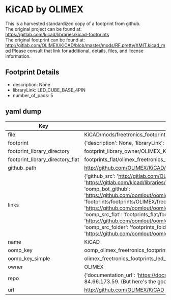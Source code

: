 # KiCAD by OLIMEX  
This is a harvested standardized copy of a footprint from github.  
The original project can be found at:  
https://gitlab.com/kicad/libraries/kicad-footprints  
The original footprint can be found at:
http://gitlab.com/OLIMEX/KiCAD/blob/master/mods/RF.pretty/XMIT.kicad_mod
Please consult that link for additional, details, files, and license information.  
## Footprint Details
* description: None  
* libraryLink: LED_CUBE_BASE_4PIN  
* number_of_pads: 5  
## yaml dump  
| Key | Value |  
| --- | --- |  
| file | KiCAD/mods/freetronics_footprints.pretty/LED_CUBE_BASE_4PIN.kicad_mod |  
| footprint | {'description': None, 'libraryLink': 'LED_CUBE_BASE_4PIN', 'number_of_pads': 5} |  
| footprint_library_directory | footprint_library_owner/OLIMEX_KiCAD |  
| footprint_library_directory_flat | footprints_flat/olimex_freetronics_footprints_led_cube_base_4pin/working |  
| github_path | http://github.com/OLIMEX/KiCAD/blob/master/mods/freetronics_footprints.pretty/LED_CUBE_BASE_4PIN.kicad_mod |  
| links | {'github_src': 'http://gitlab.com/OLIMEX/KiCAD/blob/master/mods/RF.pretty/XMIT.kicad_mod', 'github_src_repo': 'https://gitlab.com/kicad/libraries/kicad-footprints', 'oomp_bot': 'footprints/olimex_freetronics_footprints_led_cube_base_4pin/working', 'oomp_bot_github': 'https://github.com/oomlout/oomlout_oomp_footprint_bot/tree/main/footprints/olimex_freetronics_footprints_led_cube_base_4pin/working', 'oomp_doc': 'footprints/footprints/OLIMEX/freetronics_footprints/LED_CUBE_BASE_4PIN/working/', 'oomp_doc_github': 'https://github.com/oomlout/oomlout_oomp_footprint_doc/tree/main/footprints/footprints/OLIMEX/freetronics_footprints/LED_CUBE_BASE_4PIN/working', 'oomp_src_flat': 'footprints_flat/footprints_flat/olimex_freetronics_footprints_led_cube_base_4pin/working', 'oomp_src_flat_github': 'https://github.com/oomlout/oomlout_oomp_footprint_src/tree/main/footprints_flat/olimex_freetronics_footprints_led_cube_base_4pin/working', 'oomp_src_folder': 'footprints_folder/footprints_folder/OLIMEX/freetronics_footprints/LED_CUBE_BASE_4PIN/working', 'oomp_src_folder_github': 'https://github.com/oomlout/oomlout_oomp_footprint_src/tree/main/footprints_folder/OLIMEX/freetronics_footprints/LED_CUBE_BASE_4PIN/working'} |  
| name | KiCAD |  
| oomp_key | oomp_olimex_freetronics_footprints_led_cube_base_4pin |  
| oomp_key_simple | olimex_freetronics_footprints_led_cube_base_4pin |  
| owner | OLIMEX |  
| repo | {'documentation_url': 'https://docs.github.com/rest/overview/resources-in-the-rest-api#rate-limiting', 'message': "API rate limit exceeded for 84.66.173.59. (But here's the good news: Authenticated requests get a higher rate limit. Check out the documentation for more details.)"} |  
| url | http://github.com/OLIMEX/KiCAD |  


